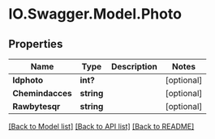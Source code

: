 # IO.Swagger.Model.Photo
## Properties

Name | Type | Description | Notes
------------ | ------------- | ------------- | -------------
**Idphoto** | **int?** |  | [optional] 
**Chemindacces** | **string** |  | [optional] 
**Rawbytesqr** | **string** |  | [optional] 

[[Back to Model list]](../README.md#documentation-for-models) [[Back to API list]](../README.md#documentation-for-api-endpoints) [[Back to README]](../README.md)

